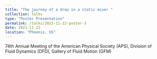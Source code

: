 ```yaml
---
title: "The journey of a drop in a static mixer "
collection: talks
type: "Poster Presentation"
permalink: /talks/2021-11-22-poster-3
date: 2021-11-22
location: "Phoenix, US"
---
```


74th Annual Meeting of the American Physical Society (APS), Division of Fluid Dynamics (DFD), Gallery of Fluid Motion (GFM)
